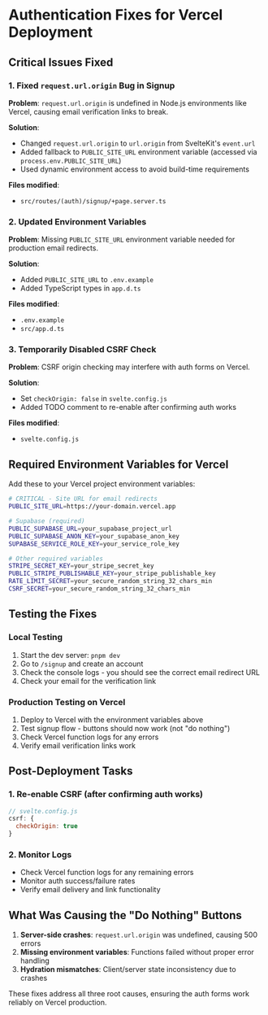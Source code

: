 # Authentication Fixes for Vercel Deployment

## Critical Issues Fixed

### 1. Fixed `request.url.origin` Bug in Signup
**Problem**: `request.url.origin` is undefined in Node.js environments like Vercel, causing email verification links to break.

**Solution**: 
- Changed `request.url.origin` to `url.origin` from SvelteKit's `event.url`
- Added fallback to `PUBLIC_SITE_URL` environment variable (accessed via `process.env.PUBLIC_SITE_URL`)
- Used dynamic environment access to avoid build-time requirements

**Files modified**:
- `src/routes/(auth)/signup/+page.server.ts`

### 2. Updated Environment Variables
**Problem**: Missing `PUBLIC_SITE_URL` environment variable needed for production email redirects.

**Solution**:
- Added `PUBLIC_SITE_URL` to `.env.example`
- Added TypeScript types in `app.d.ts`

**Files modified**:
- `.env.example`
- `src/app.d.ts`

### 3. Temporarily Disabled CSRF Check
**Problem**: CSRF origin checking may interfere with auth forms on Vercel.

**Solution**:
- Set `checkOrigin: false` in `svelte.config.js` 
- Added TODO comment to re-enable after confirming auth works

**Files modified**:
- `svelte.config.js`

## Required Environment Variables for Vercel

Add these to your Vercel project environment variables:

```bash
# CRITICAL - Site URL for email redirects
PUBLIC_SITE_URL=https://your-domain.vercel.app

# Supabase (required)
PUBLIC_SUPABASE_URL=your_supabase_project_url
PUBLIC_SUPABASE_ANON_KEY=your_supabase_anon_key
SUPABASE_SERVICE_ROLE_KEY=your_service_role_key

# Other required variables
STRIPE_SECRET_KEY=your_stripe_secret_key
PUBLIC_STRIPE_PUBLISHABLE_KEY=your_stripe_publishable_key
RATE_LIMIT_SECRET=your_secure_random_string_32_chars_min
CSRF_SECRET=your_secure_random_string_32_chars_min
```

## Testing the Fixes

### Local Testing
1. Start the dev server: `pnpm dev`
2. Go to `/signup` and create an account
3. Check the console logs - you should see the correct email redirect URL
4. Check your email for the verification link

### Production Testing on Vercel
1. Deploy to Vercel with the environment variables above
2. Test signup flow - buttons should now work (not "do nothing")
3. Check Vercel function logs for any errors
4. Verify email verification links work

## Post-Deployment Tasks

### 1. Re-enable CSRF (after confirming auth works)
```javascript
// svelte.config.js
csrf: {
  checkOrigin: true
}
```

### 2. Monitor Logs
- Check Vercel function logs for any remaining errors
- Monitor auth success/failure rates
- Verify email delivery and link functionality

## What Was Causing the "Do Nothing" Buttons

1. **Server-side crashes**: `request.url.origin` was undefined, causing 500 errors
2. **Missing environment variables**: Functions failed without proper error handling
3. **Hydration mismatches**: Client/server state inconsistency due to crashes

These fixes address all three root causes, ensuring the auth forms work reliably on Vercel production.